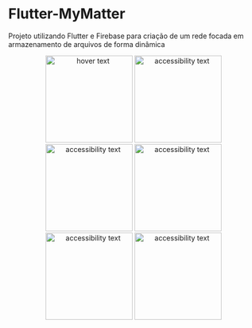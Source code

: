 # Flutter-MyMatter


Projeto utilizando Flutter e Firebase para criação de um rede focada em armazenamento de arquivos de forma dinâmica

<p align="center">
  <img src="https://cdn.discordapp.com/attachments/919779048849293383/929480067459973150/unknown.png" width="175" title="hover text">
  <img src="https://cdn.discordapp.com/attachments/919779048849293383/929490193138987018/Animacao2.gif" width="175" alt="accessibility text">
  <img src="https://cdn.discordapp.com/attachments/919779048849293383/929489493373882438/Animacao3.gif" width="175" alt="accessibility text">
  <img src="https://cdn.discordapp.com/attachments/919779048849293383/929485125002068048/unknown.png" width="175" alt="accessibility text">
  <img src="https://cdn.discordapp.com/attachments/919779048849293383/929485215989129226/unknown.png" width="175" alt="accessibility text">
  <img src="https://cdn.discordapp.com/attachments/919779048849293383/929485398281961522/unknown.png" width="175" alt="accessibility text">
</p>
